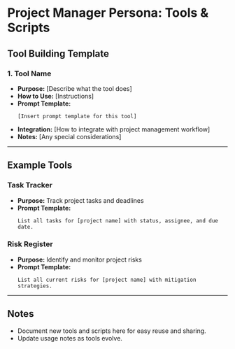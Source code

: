 # Project Manager Persona: Tools & Scripts

## Tool Building Template

### 1. Tool Name
- **Purpose:** [Describe what the tool does]
- **How to Use:** [Instructions]
- **Prompt Template:**
  ```
  [Insert prompt template for this tool]
  ```
- **Integration:** [How to integrate with project management workflow]
- **Notes:** [Any special considerations]

---

## Example Tools

### Task Tracker
- **Purpose:** Track project tasks and deadlines
- **Prompt Template:**
  ```
  List all tasks for [project name] with status, assignee, and due date.
  ```

### Risk Register
- **Purpose:** Identify and monitor project risks
- **Prompt Template:**
  ```
  List all current risks for [project name] with mitigation strategies.
  ```

---

## Notes
- Document new tools and scripts here for easy reuse and sharing.
- Update usage notes as tools evolve. 